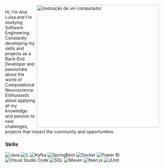 <img src="https://raw.githubusercontent.com/MicaelliMedeiros/micaellimedeiros/master/image/computer-illustration.png" alt="ilustração de um computador" min-width="400px" max-width="400px" width="400px" align="right">

<p align="left"> 
  Hi, I'm Ana Luisa and I'm studying Software Engineering. Constantly developing my skills and projects as a Back-End Developer and passionate about the world of Computational Neuroscience.
  Enthusiastic about applying all my knowledge and passion to new challenges, projects that impact the community and opportunities.
</p>

### Skills
![Java](https://img.shields.io/badge/Java-cb98ff?style=for-the-badge&logo=Java&logoColor=white)
![C](https://img.shields.io/badge/C-9370DB?style=for-the-badge&logo=C&logoColor=white)
![Kafka](https://img.shields.io/badge/Apache_Kafka-8A2BE2?style=for-the-badge&logo=apachekafka&logoColor=#E35A16)
![SpringBoot](https://img.shields.io/badge/SpringBoot-7B68EE?style=for-the-badge&logo=springboot&logoColor=white)
![Docker](https://img.shields.io/badge/Docker-420073?style=for-the-badge&logo=dockert&logoColor=white)
![Power BI](https://img.shields.io/badge/PowerBI-4B0082?style=for-the-badge&logo=Power%20BI&logoColor=white)
![Visual Studio Code](https://img.shields.io/badge/Visual_Studio-5C2D91?style=for-the-badge&logo=visual%20studio&logoColor=white)
![SQL](https://img.shields.io/badge/SQL-DA70D6?style=for-the-badge&logo=SQL&logoColor=white)
![Maven](https://img.shields.io/badge/Apache_Maven-8B008B?style=for-the-badge&logo=apachemaven&logoColor=#E35A16)
![Next.js](https://img.shields.io/badge/Next.js-FFA07A?style=for-the-badge&logo=Next.js&logoColor=white)
![JUnit](https://img.shields.io/badge/JUnit-F08080?style=for-the-badge&logo=JUnit&logoColor=white)
